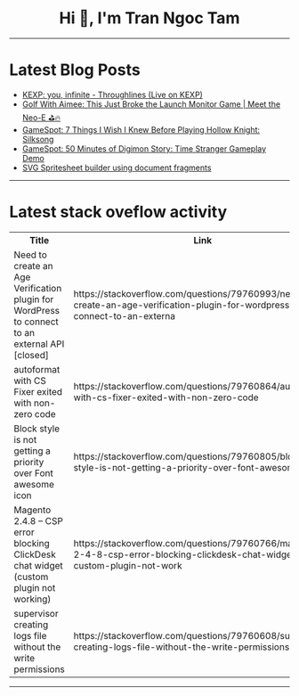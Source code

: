 <h1 align="center">Hi 👋, I'm Tran Ngoc Tam</h1>

---

# Latest Blog Posts 
<!-- BLOG-POST-LIST:START -->
- [KEXP: you, infinite - Throughlines &lpar;Live on KEXP&rpar;](https://dev.to/music_youtube/kexp-you-infinite-throughlines-live-on-kexp-5flb)
- [Golf With Aimee: This Just Broke the Launch Monitor Game | Meet the Neo-E ⛳🔥](https://dev.to/youtube_golf/golf-with-aimee-this-just-broke-the-launch-monitor-game-meet-the-neo-e-4ahm)
- [GameSpot: 7 Things I Wish I Knew Before Playing Hollow Knight: Silksong](https://dev.to/gg_news/gamespot-7-things-i-wish-i-knew-before-playing-hollow-knight-silksong-4ckn)
- [GameSpot: 50 Minutes of Digimon Story: Time Stranger Gameplay Demo](https://dev.to/gg_news/gamespot-50-minutes-of-digimon-story-time-stranger-gameplay-demo-p62)
- [SVG Spritesheet builder using document fragments](https://dev.to/mardeg/svg-spritesheet-builder-using-document-fragments-5h5p)
<!-- BLOG-POST-LIST:END -->

---

# Latest stack oveflow activity
<table>
  <tr><th>Title</th><th>Link</th></tr>
  <!-- STACKOVERFLOW:START --><tr><td>Need to create an Age Verification plugin for WordPress to connect to an external API [closed]</td><td>https://stackoverflow.com/questions/79760993/need-to-create-an-age-verification-plugin-for-wordpress-to-connect-to-an-externa</td></tr><tr><td>autoformat with CS Fixer exited with non-zero code</td><td>https://stackoverflow.com/questions/79760864/autoformat-with-cs-fixer-exited-with-non-zero-code</td></tr><tr><td>Block style is not getting a priority over Font awesome icon</td><td>https://stackoverflow.com/questions/79760805/block-style-is-not-getting-a-priority-over-font-awesome-icon</td></tr><tr><td>Magento 2.4.8 – CSP error blocking ClickDesk chat widget &lpar;custom plugin not working&rpar;</td><td>https://stackoverflow.com/questions/79760766/magento-2-4-8-csp-error-blocking-clickdesk-chat-widget-custom-plugin-not-work</td></tr><tr><td>supervisor creating logs file without the write permissions</td><td>https://stackoverflow.com/questions/79760608/supervisor-creating-logs-file-without-the-write-permissions</td></tr><!-- STACKOVERFLOW:END -->
</table>

---


